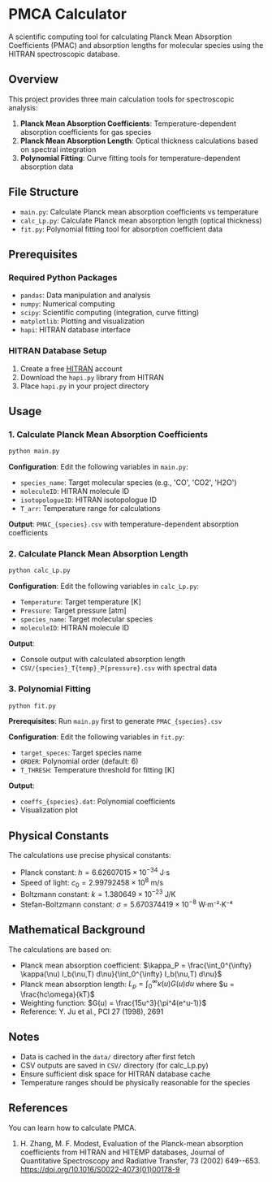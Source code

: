 # PMCA Calculator

A scientific computing tool for calculating Planck Mean Absorption Coefficients (PMAC) and absorption lengths for molecular species using the HITRAN spectroscopic database.

## Overview

This project provides three main calculation tools for spectroscopic analysis:

1. **Planck Mean Absorption Coefficients**: Temperature-dependent absorption coefficients for gas species
2. **Planck Mean Absorption Length**: Optical thickness calculations based on spectral integration
3. **Polynomial Fitting**: Curve fitting tools for temperature-dependent absorption data

## File Structure

- `main.py`: Calculate Planck mean absorption coefficients vs temperature
- `calc_Lp.py`: Calculate Planck mean absorption length (optical thickness)
- `fit.py`: Polynomial fitting tool for absorption coefficient data

## Prerequisites

### Required Python Packages
- `pandas`: Data manipulation and analysis
- `numpy`: Numerical computing
- `scipy`: Scientific computing (integration, curve fitting)
- `matplotlib`: Plotting and visualization
- `hapi`: HITRAN database interface

### HITRAN Database Setup
1. Create a free [HITRAN]( https://hitran.org/) account
2. Download the `hapi.py` library from HITRAN
3. Place `hapi.py` in your project directory

## Usage

### 1. Calculate Planck Mean Absorption Coefficients

```bash
python main.py
```

**Configuration**: Edit the following variables in `main.py`:
- `species_name`: Target molecular species (e.g., 'CO', 'CO2', 'H2O')
- `moleculeID`: HITRAN molecule ID
- `isotopologueID`: HITRAN isotopologue ID
- `T_arr`: Temperature range for calculations

**Output**: `PMAC_{species}.csv` with temperature-dependent absorption coefficients

### 2. Calculate Planck Mean Absorption Length

```bash
python calc_Lp.py
```

**Configuration**: Edit the following variables in `calc_Lp.py`:
- `Temperature`: Target temperature [K]
- `Pressure`: Target pressure [atm]
- `species_name`: Target molecular species
- `moleculeID`: HITRAN molecule ID

**Output**:
- Console output with calculated absorption length
- `CSV/{species}_T{temp}_P{pressure}.csv` with spectral data

### 3. Polynomial Fitting

```bash
python fit.py
```

**Prerequisites**: Run `main.py` first to generate `PMAC_{species}.csv`

**Configuration**: Edit the following variables in `fit.py`:
- `target_speces`: Target species name
- `ORDER`: Polynomial order (default: 6)
- `T_THRESH`: Temperature threshold for fitting [K]

**Output**:
- `coeffs_{species}.dat`: Polynomial coefficients
- Visualization plot

## Physical Constants

The calculations use precise physical constants:
- Planck constant: $h = 6.62607015 \times 10^{-34}$ J·s
- Speed of light: $c_0 = 2.99792458 \times 10^8$ m/s
- Boltzmann constant: $k = 1.380649 \times 10^{-23}$ J/K
- Stefan-Boltzmann constant: $\sigma = 5.670374419 \times 10^{-8}$ W·m⁻²·K⁻⁴

## Mathematical Background

The calculations are based on:
- Planck mean absorption coefficient: $\kappa_P = \frac{\int_0^{\infty} \kappa(\nu) I_b(\nu,T) d\nu}{\int_0^{\infty} I_b(\nu,T) d\nu}$
- Planck mean absorption length: $L_p = \int_0^{\infty} \kappa(u) G(u) du$ where $u = \frac{hc\omega}{kT}$
- Weighting function: $G(u) = \frac{15u^3}{\pi^4(e^u-1)}$
- Reference: Y. Ju et al., PCI 27 (1998), 2691

## Notes

- Data is cached in the `data/` directory after first fetch
- CSV outputs are saved in `CSV/` directory (for calc_Lp.py)
- Ensure sufficient disk space for HITRAN database cache
- Temperature ranges should be physically reasonable for the species

## References
You can learn how to calculate PMCA.

1. H. Zhang, M. F. Modest, Evaluation of the Planck-mean absorption coefficients from HITRAN and HITEMP databases, Journal of Quantitative Spectroscopy and Radiative Transfer, 73 (2002) 649--653.
https://doi.org/10.1016/S0022-4073(01)00178-9
